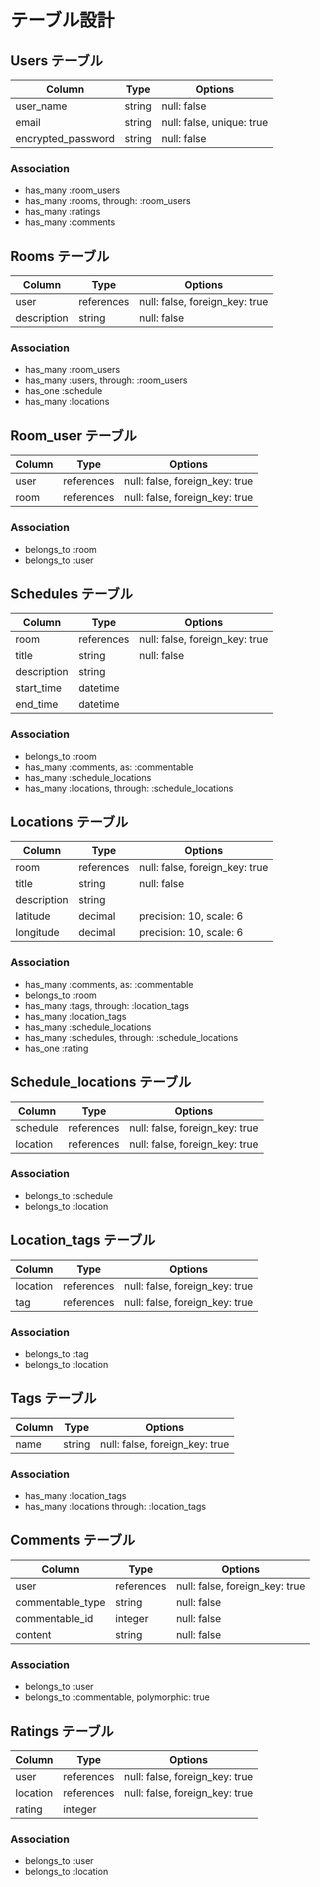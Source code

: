 # テーブル設計

## Users テーブル

| Column             | Type   | Options                   |
| ------------------ | ------ | ------------------------- |
| user_name          | string | null: false               |
| email              | string | null: false, unique: true |
| encrypted_password | string | null: false               |

### Association

- has_many :room_users
- has_many :rooms, through: :room_users
- has_many :ratings
- has_many :comments

## Rooms テーブル

| Column      | Type       | Options                        |
| ----------- | ---------- | ------------------------------ |
| user        | references | null: false, foreign_key: true |
| description | string     | null: false                    |

### Association

- has_many :room_users
- has_many :users, through: :room_users
- has_one :schedule
- has_many :locations

## Room_user テーブル

| Column | Type       | Options                        |
| ------ | ---------- | ------------------------------ |
| user   | references | null: false, foreign_key: true |
| room   | references | null: false, foreign_key: true |

### Association

- belongs_to :room
- belongs_to :user

## Schedules テーブル

| Column      | Type       | Options                        |
| ----------- | ---------- | ------------------------------ |
| room        | references | null: false, foreign_key: true |
| title       | string     | null: false                    |
| description | string     |                                |
| start_time  | datetime   |                                |
| end_time    | datetime   |                                |

### Association

- belongs_to :room
- has_many :comments, as: :commentable
- has_many :schedule_locations
- has_many :locations, through: :schedule_locations

## Locations テーブル

| Column      | Type       | Options                        |
| ----------- | ---------- | ------------------------------ |
| room        | references | null: false, foreign_key: true |
| title       | string     | null: false                    |
| description | string     |                                |
| latitude    | decimal    | precision: 10, scale: 6        |
| longitude   | decimal    | precision: 10, scale: 6        |

### Association

- has_many :comments, as: :commentable
- belongs_to :room
- has_many :tags, through: :location_tags
- has_many :location_tags
- has_many :schedule_locations
- has_many :schedules, through: :schedule_locations
- has_one :rating

## Schedule_locations テーブル

| Column   | Type       | Options                        |
| -------- | ---------- | ------------------------------ |
| schedule | references | null: false, foreign_key: true |
| location | references | null: false, foreign_key: true |

### Association

- belongs_to :schedule
- belongs_to :location

## Location_tags テーブル

| Column   | Type       | Options                        |
| -------- | ---------- | ------------------------------ |
| location | references | null: false, foreign_key: true |
| tag      | references | null: false, foreign_key: true |

### Association

- belongs_to :tag
- belongs_to :location

## Tags テーブル

| Column | Type   | Options                        |
| ------ | ------ | ------------------------------ |
| name   | string | null: false, foreign_key: true |

### Association

- has_many :location_tags
- has_many :locations through: :location_tags

## Comments テーブル

| Column           | Type       | Options                        |
| ---------------- | ---------- | ------------------------------ |
| user             | references | null: false, foreign_key: true |
| commentable_type | string     | null: false                    |
| commentable_id   | integer    | null: false                    |
| content          | string     | null: false                    |

### Association

- belongs_to :user
- belongs_to :commentable, polymorphic: true

## Ratings テーブル

| Column   | Type       | Options                        |
| -------- | ---------- | ------------------------------ |
| user     | references | null: false, foreign_key: true |
| location | references | null: false, foreign_key: true |
| rating   | integer    |                                |

### Association

- belongs_to :user
- belongs_to :location

